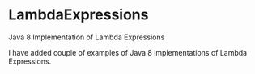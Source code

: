 LambdaExpressions
=================

Java 8 Implementation of Lambda Expressions

I have added couple of examples of Java 8 implementations of Lambda Expressions.



